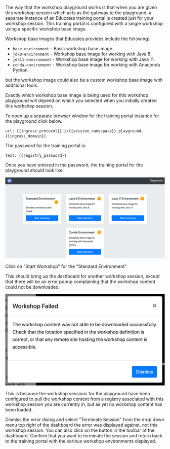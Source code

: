 The way that the workshop playground works is that when you are given this workshop session which acts as the gateway to the playground, a separate instance of an Educates training portal is created just for your workshop session. This training portal is configured with a single workshop using a specific workshop base image.

Workshop base images that Educates provides include the following:

* ``base-environment`` - Basic workshop base image.
* ``jdk8-environment`` - Workshop base image for working with Java 8.
* ``jdk11-environment`` - Workshop base image for working with Java 11.
* ``conda-environment`` - Workshop base image for working with Anaconda Python.

but the workshop image could also be a custom workshop base image with additional tools.

Exactly which workshop base image is being used for this workshop playground will depend on which you selected when you initially created this workshop session.

To open up a separate browser window for the training portal instance for the playground click below.

```dashboard:open-url
url: {{ingress_protocol}}://{{session_namespace}}-playground.{{ingress_domain}}
```

The password for the training portal is:

```workshop:copy
text: {{registry_password}}
```

Once you have entered in the password, the training portal for the playground should look like:

![](workshop-playground-environments.png)

Click on "Start Workshop" for the "Standard Environment".

This should bring up the dashboard for another workshop session, except that there will be an error popup complaining that the workshop content could not be downloaded.

![](no-workshop-content-found.png)

This is because the workshop sessions for the playground have been configured to pull the workshop content from a registry associated with this workshop session you are currently in, but as yet no workshop content has been loaded.

Dismiss the error dialog and select "Terminate Session" from the drop down menu top right of the dashboard the error was displayed against, not this workshop session. You can also click on the <span class="fa fa-sign-out-alt"></span> button in the toolbar of the dashboard. Confirm that you want to terminate the session and return back to the training portal with the various workshop environments displayed.

